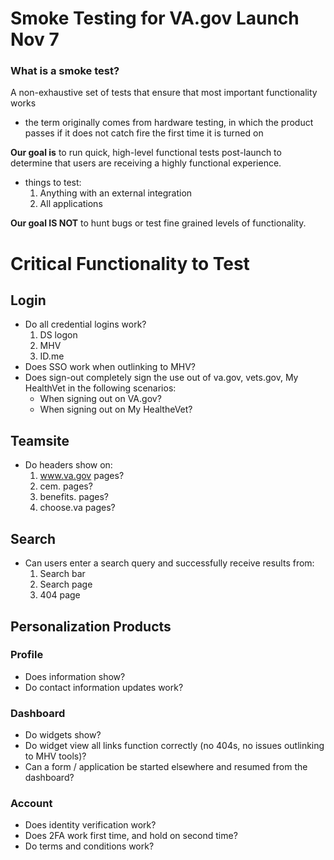 # Smoke Testing for VA.gov Launch Nov 7
### What is a smoke test?
A non-exhaustive set of tests that ensure that most important functionality works
- the term originally comes from hardware testing, in which the product passes if it does not catch fire the first time it is turned on

**Our goal is** to run quick, high-level functional tests post-launch to determine that users are receiving a highly functional experience.
- things to test:
  1. Anything with an external integration
  2. All applications

**Our goal IS NOT** to hunt bugs or test fine grained levels of functionality.

# Critical Functionality to Test
## Login
- Do all credential logins work?
   1. DS logon
   2. MHV 
   3. ID.me
- Does SSO work when outlinking to MHV?
- Does sign-out completely sign the use out of va.gov, vets.gov, My HealthVet in the following scenarios:
   - When signing out on VA.gov?
   - When signing out on My HealtheVet?

## Teamsite
- Do headers show on:
   1. www.va.gov pages?
   2. cem. pages?
   3. benefits. pages?
   4. choose.va pages?

## Search
- Can users enter a search query and successfully receive results from:
   1. Search bar
   2. Search page
   3. 404 page

## Personalization Products
### Profile
- Does information show?
- Do contact information updates work?

### Dashboard
- Do widgets show?
- Do widget view all links function correctly (no 404s, no issues outlinking to MHV tools)?
- Can a form / application be started elsewhere and resumed from the dashboard?

### Account 
- Does identity verification work?
- Does 2FA work first time, and hold on second time?
- Do terms and conditions work?
   
 
